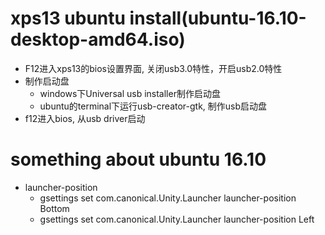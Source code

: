 # xps13 ubuntu install(ubuntu-16.10-desktop-amd64.iso)
* F12进入xps13的bios设置界面, 关闭usb3.0特性，开启usb2.0特性
* 制作启动盘 
	* windows下Universal usb installer制作启动盘
	* ubuntu的terminal下运行usb-creator-gtk, 制作usb启动盘
* f12进入bios, 从usb driver启动


# something about ubuntu 16.10
* launcher-position
	* gsettings set com.canonical.Unity.Launcher launcher-position Bottom
	* gsettings set com.canonical.Unity.Launcher launcher-position Left